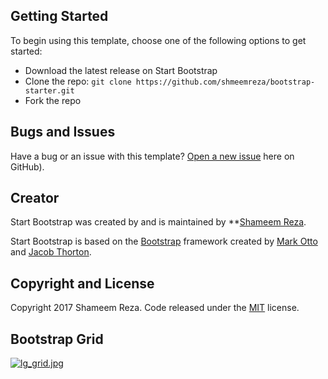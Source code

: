 ## Getting Started

To begin using this template, choose one of the following options to get started:
* Download the latest release on Start Bootstrap
* Clone the repo: `git clone https://github.com/shmeemreza/bootstrap-starter.git`
* Fork the repo

## Bugs and Issues

Have a bug or an issue with this template? [Open a new issue](https://github.com/shameemreza/startbootstrap/issues) here on GitHub).

## Creator

Start Bootstrap was created by and is maintained by **[Shameem Reza](http://shameem.co/).

Start Bootstrap is based on the [Bootstrap](http://getbootstrap.com/) framework created by [Mark Otto](https://twitter.com/mdo) and [Jacob Thorton](https://twitter.com/fat).

## Copyright and License

Copyright 2017 Shameem Reza. Code released under the [MIT](https://github.com/shameemreza/startbootstrap/LICENSE) license.


## Bootstrap Grid

[![lg_grid.jpg](https://s23.postimg.org/pwi53bdpn/lg_grid.jpg)](https://postimg.org/image/yrizdu2hz/)